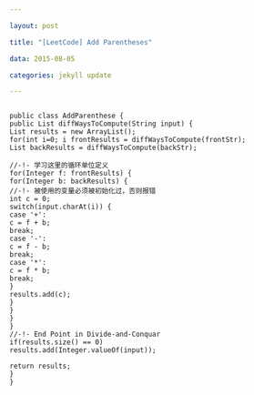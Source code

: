 ```yaml
---

layout: post

title: "[LeetCode] Add Parentheses"

data: 2015-08-05

categories: jekyll update

---
```



<link rel="stylesheet" href="/stylesheets/highlightstyles/default.css">

<script src="/javascripts/highlight.pack.js"></script>

<script>hljs.initHighlightingOnLoad();</script>


<pre><code class="java">
public class AddParenthese {
public List<Integer> diffWaysToCompute(String input) {
List<Integer> results = new ArrayList<Integer>();
for(int i=0; i<input.length(); i++) {
if(input.charAt(i) == '-'
|| input.charAt(i) == '+'
|| input.charAt(i) == '*') { 
String frontStr = input.substring(0, i);
String backStr = input.substring(i+1, input.length());

List<Integer> frontResults = diffWaysToCompute(frontStr);
List<Integer> backResults = diffWaysToCompute(backStr);

//-!- 学习这里的循环单位定义
for(Integer f: frontResults) {				
for(Integer b: backResults) {
//-!- 被使用的变量必须被初始化过，否则报错 
int c = 0;
switch(input.charAt(i)) {
case '+':
c = f + b;
break;
case '-':
c = f - b;
break;
case '*':
c = f * b;
break;
}
results.add(c);
}
}
}
}
//-!- End Point in Divide-and-Conquar
if(results.size() == 0)
results.add(Integer.valueOf(input));

return results;
}
}
</code></pre>
